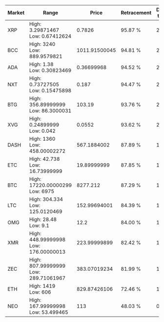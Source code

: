 | Market | Range | Price| Retracement | Doubles to 50% |
| --- | --- | --- | --- | --- |
| XRP | High: 3.29871467<br />Low: 0.67412624 | 0.7826 | 95.87 % | 2.54 |
| BCC | High: 3240<br />Low: 889.9579821 | 1011.91500045 | 94.81 % | 2.04 |
| ADA | High: 1.38<br />Low: 0.30823469 | 0.36699968 | 94.52 % | 2.30 |
| NXT | High: 0.73727505<br />Low: 0.15475898 | 0.187 | 94.47 % | 2.39 |
| BTG | High: 356.89999999<br />Low: 86.3000031 | 103.19 | 93.76 % | 2.15 |
| XVG | High: 0.24899999<br />Low: 0.042 | 0.0552 | 93.62 % | 2.64 |
| DASH | High: 1360<br />Low: 458.00002272 | 567.1884002 | 87.89 % | 1.60 |
| ETC | High: 42.738<br />Low: 16.73999999 | 19.89999999 | 87.85 % | 1.49 |
| BTC | High: 17220.00000299<br />Low: 6975 | 8277.212 | 87.29 % | 1.46 |
| LTC | High: 304.334<br />Low: 125.0120469 | 152.99694001 | 84.39 % | 1.40 |
| OMG | High: 28.48<br />Low: 9.1 | 12.2 | 84.00 % | 1.54 |
| XMR | High: 448.99999998<br />Low: 176.00000013 | 223.99999899 | 82.42 % | 1.40 |
| ZEC | High: 807.99999999<br />Low: 289.71061967 | 383.07019234 | 81.99 % | 1.43 |
| ETH | High: 1419<br />Low: 606 | 829.87426106 | 72.46 % | 1.22 |
| NEO | High: 167.99999998<br />Low: 53.499465 | 113 | 48.03 % | 0.00 |
